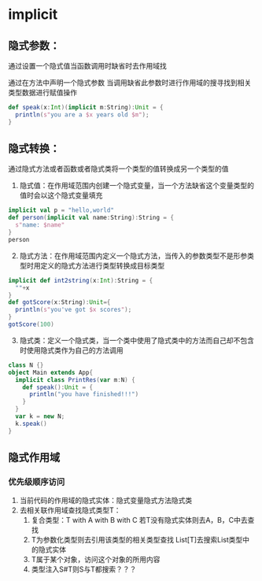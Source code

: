 # implicit

## 隐式参数：

通过设置一个隐式值当函数调用时缺省时去作用域找

通过在方法中声明一个隐式参数 当调用缺省此参数时进行作用域的搜寻找到相关类型数据进行赋值操作

```scala
def speak(x:Int)(implicit m:String):Unit = {
  println(s"you are a $x years old $m");
}
```



## 隐式转换：

通过隐式方法或者函数或者隐式类将一个类型的值转换成另一个类型的值

1. 隐式值：在作用域范围内创建一个隐式变量，当一个方法缺省这个变量类型的值时会以这个隐式变量填充

```scala
implicit val p = "hello,world"
def person(implicit val name:String):String = {
  s"name: $name"
}
person
```



2. 隐式方法：在作用域范围内定义一个隐式方法，当传入的参数类型不是形参类型时用定义的隐式方法进行类型转换成目标类型

```scala
implicit def int2string(x:Int):String = {
  ""+x
}
def gotScore(x:String):Unit={
  println(s"you've got $x scores");
}
gotScore(100)
```



3. 隐式类：定义一个隐式类，当一个类中使用了隐式类中的方法而自己却不包含时使用隐式类作为自己的方法调用

```scala
class N {}
object Main extends App{
  implicit class PrintRes(var m:N) {
    def speak():Unit = {
      println("you have finished!!!")
    }
  }
  var k = new N;
  k.speak()
}
```



## 隐式作用域

### 优先级顺序访问

1. 当前代码的作用域的隐式实体：隐式变量隐式方法隐式类
2. 去相关联作用域查找隐式类型T：
   1. 复合类型：T with A with B with C 若T没有隐式实体则去A，B，C中去查找
   2. T为参数化类型则去引用该类型的相关类型查找 List[T]去搜索List类型中的隐式实体
   3. T属于某个对象，访问这个对象的所用内容
   4. 类型注入S#T则S与T都搜索？？？

